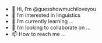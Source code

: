 - 👋 Hi, I’m @guesshowmuchiloveyou
- 👀 I’m interested in linguistics
- 🌱 I’m currently learning ...
- 💞️ I’m looking to collaborate on ...
- 📫 How to reach me ...

<!---
guesshowmuchiloveyou/guesshowmuchiloveyou is a ✨ special ✨ repository because its `README.md` (this file) appears on your GitHub profile.
You can click the Preview link to take a look at your changes.
--->
